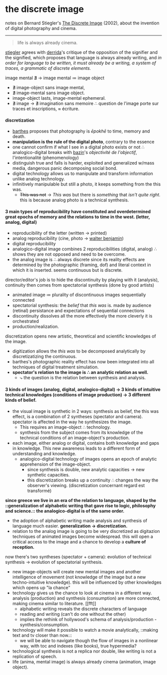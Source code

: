 # the discrete image

notes on Bernard Stiegler's [The Discrete Image](https://en.wikipedia.org/wiki/Echographies_of_Television) (2002), about the invention of digital photography and cinema.

- ---

> life is always already cinema.

[stiegler](https://fr.wikipedia.org/wiki/Bernard_Stiegler) agrees with [derrida](https://fr.wikipedia.org/wiki/Jacques_Derrida)'s critique of the opposition of the signifier and the signified, which proposes that language is always already writing, and *in order for language to be written, it must already be a writing, a system of traces, a grammatic of discrete elements.*

  

image mental ∄ → image mental ≔ image object
- ∄ image-object sans image mental,
- ∄ image-mental sans image object.
- image-object lasts, image-mental ephemeral.
- ∄ image → ∄ imagination sans memoire ∴ question de l'image porte sur traces et inscriptions, ≈ écriture.


#### discretization
- [barthes](https://fr.wikipedia.org/wiki/Roland_Barthes) proposes that photography is *ēpokhē* to time, memory and death.
- **manipulation is the rule of the digital photo**, contrary to the essence
- one cannot confirm if what I see in a digital photo exists or not ∴ analogico-digital breaks with [bazin](https://fr.wikipedia.org/wiki/André_Bazin)'s *objectivité de l'objectif*, l'intentionalité (phenomenology)
- distinguish true and falls is harder, exploited and generalized w/mass media, dangerous panic decomposing social bond.
- digital technology allows us to manipulate and transform information unlike analog technology.
- infinitively manipulable but still a photo, it keeps something from the this was.
	- ~~This was not~~ → *This was* but there is *something* that *isn't quite right.* this is because analog photo is a technical synthesis.


#### 3 main types of reproducibility have constituted and overdetermined great epochs of memory and the relations to time in the west. (letter, analog, digital)
- reproducibility of the letter (written → printed)
- analog reproducibility (cine, photo → [walter benjamin](https://en.wikipedia.org/wiki/Walter_Benjamin))
- digital reproducibility
- analogico-digital image combines 2 reproducibilities (digital, analog) ∴ shows they are not opposed and need to be overcome.
- the analog image is ∴ always discrete since its reality effects are determined by the photographic (framing, dof) and literal context in which it is inserted. seems continuous but is discrete.


director/editor's job is to hide the discontinuity by playing with it (analysis), continuity then comes from spectatorial synthesis (done by good artists)
- animated image ≔ plurality of discontinuous images sequentially connected
- spectatorial synthesis: the *belief* that *this was* is. made by audience (retinal) persistance and expectations of sequential connections
- discontinuity dissolves all the more effectively the more cleverly it is orchestrated
- production/realization.


discretization opens new artistic, theoretical and scientific knowledges of the image.
- digitization allows the *this was* to be decomposed analytically by discretizatizing the continuous.
- barthes's photographic reality effect has now been integrated into all techniques of digital treatment simulation.
- **spectator's relation to the image is ∴ an analytic relation as well.**
	- ⤷ the question is the relation between synthesis and analysis.


#### 3 kinds of images (analog, digital, analogico-digital) → 3 kinds of intuitive technical knowledges (conditions of image production) → 3 different kinds of belief.
- the visual image is synthetic in 2 ways: synthesis as belief, the this was effect, is a combination of 2 syntheses (spectator and camera). spectator is affected in the way he synthesizes the image.
	- This requires an image-object ∴ technology.
	- synthesis from the subject comes from its knowledge of the technical conditions of an image-object's production.
- each image, either analog or digital, contains both knowledge and gaps in knowledge. This new awareness leads to a different form of understanding and knowledge.
	- analogico-digital technology of images opens an epoch of analytic apprehension of the image-object.
        - since synthesis is double, new analytic capacities → new synthetic capacities.
        - this discretization breaks up a continuity ∴ changes the way the observer's viewing. (discretization concernant regard est transformé)


**since greece we live in an era of the relation to language, shaped by the ::generalization of alphabetic writing that gave rise to logic, philosophy and science.:: the analogico-digital is of the same order.**
- the adoption of alphabetic writing made analysis and synthesis of language much easier. **generalization → discretization.**
- relation to the analog image is going to be very discretized as digitazion techniques of animated images become widespread. this will open a critical access to the image and a chance to develop a **culture of reception.**

now there's two syntheses (spectator + camera): evolution of technical synthesis → evolution of spectatorial synthesis.
- new image-objects will create new mental images and another intelligence of movement (not knowledge of the image but a new techno-intuitive knowledge). this will be influenced by other knowledges which opens up "la chance"
- technology gives us the chance to look at cinema in a different way. analysis (production) and synthesis (consumption) are more connected, making cinema similar to literature. [[fft]]
	- alphabetic writing reveals the discrete characters of language
	- reading and writing (can't do one without the other)
	- implies the rethink of hollywood's schema of analysis/production - synthesis/consumption.
- technology will make it possible to watch a movie analytically, ::making text and tv closer than now.::
	- we will be able to navigate though the flow of images in a nonlinear way, with toc and indexes (like books), true hypermedia?
- technological synthesis is not a replica nor double, like writing is not a replication of speech.
- life (anima, mental image) is always already cinema (animation, image object).
